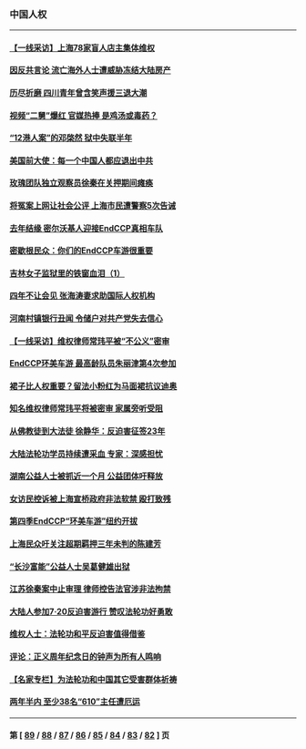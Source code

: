 ### 中国人权
---
#### [【一线采访】上海78家盲人店主集体维权](../../pages/ncid278/n13791517.md) 
#### [因反共言论 流亡海外人士遭威胁冻结大陆房产](../../pages/ncid278/n13791436.md) 
#### [历尽折磨 四川青年曾含笑声援三退大潮](../../pages/ncid278/n13791269.md) 
#### [视频“二舅”爆红 官媒热捧 是鸡汤或毒药？](../../pages/ncid278/n13790268.md) 
#### [“12港人案”的邓棨然 狱中失联半年](../../pages/ncid278/n13790889.md) 
#### [美国前大使：每一个中国人都应退出中共](../../pages/ncid278/n13790755.md) 
#### [玫瑰团队独立观察员徐秦在关押期间瘫痪](../../pages/ncid278/n13790548.md) 
#### [将冤案上网让社会公评 上海市民遭警察5次告诫](../../pages/ncid278/n13790526.md) 
#### [去年结缘 密尔沃基人迎接EndCCP真相车队](../../pages/ncid278/n13790242.md) 
#### [密歇根民众：你们的EndCCP车游很重要](../../pages/ncid278/n13789852.md) 
#### [吉林女子监狱里的铁窗血泪（1）](../../pages/ncid278/n13786967.md) 
#### [四年不让会见 张海涛妻求助国际人权机构](../../pages/ncid278/n13789744.md) 
#### [河南村镇银行丑闻 令储户对共产党失去信心](../../pages/ncid278/n13789619.md) 
#### [【一线采访】维权律师常玮平被“不公义”密审](../../pages/ncid278/n13789348.md) 
#### [EndCCP环美车游 最高龄队员朱丽津第4次参加](../../pages/ncid278/n13788088.md) 
#### [裙子比人权重要？留法小粉红为马面裙抗议迪奥](../../pages/ncid278/n13788697.md) 
#### [知名维权律师常玮平将被密审 家属旁听受阻](../../pages/ncid278/n13788728.md) 
#### [从佛教徒到大法徒 徐静华：反迫害征签23年](../../pages/ncid278/n13788398.md) 
#### [大陆法轮功学员持续遭采血 专家：深感担忧](../../pages/ncid278/n13787897.md) 
#### [湖南公益人士被抓近一个月 公益团体吁释放](../../pages/ncid278/n13788595.md) 
#### [女访民控诉被上海宣桥政府非法软禁 殴打致残](../../pages/ncid278/n13788170.md) 
#### [第四季EndCCP“环美车游”纽约开拔](../../pages/ncid278/n13788087.md) 
#### [上海民众吁关注超期羁押三年未判的陈建芳](../../pages/ncid278/n13787893.md) 
#### [“长沙富能”公益人士吴葛健雄出狱](../../pages/ncid278/n13787641.md) 
#### [江苏徐秦案中止审理 律师控告法官涉非法拘禁](../../pages/ncid278/n13787317.md) 
#### [大陆人参加7‧20反迫害游行 赞叹法轮功好勇敢](../../pages/ncid278/n13787321.md) 
#### [维权人士：法轮功和平反迫害值得借鉴](../../pages/ncid278/n13787337.md) 
#### [评论：正义周年纪念日的钟声为所有人鸣响](../../pages/ncid278/n13787109.md) 
#### [【名家专栏】为法轮功和中国其它受害群体祈祷](../../pages/ncid278/n13787107.md) 
#### [两年半内 至少38名“610”主任遭厄运](../../pages/ncid278/n13773294.md) 

---
#### 第 [ [89](./89.md) / [88](./88.md) / [87](./87.md) / [86](./86.md) / [85](./85.md) / [84](./84.md) / [83](./83.md) / [82](./82.md) ] 页
